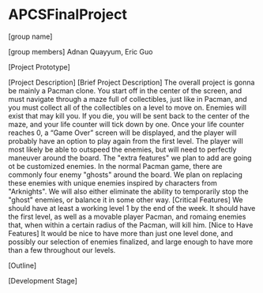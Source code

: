 # APCSFinalProject
[group name]

[group members]
Adnan Quayyum, Eric Guo

[Project Prototype]

[Project Description]
  [Brief Project Description]
  The overall project is gonna be mainly a Pacman clone. You start off in the center of the screen, and must navigate through a maze full of collectibles, just like in Pacman, and you must collect all of the collectibles on a level to move on. Enemies will exist that may kill you. If you die, you will be sent back to the center of the maze, and your life counter will tick down by one. Once your life counter reaches 0, a “Game Over” screen will be displayed, and the player will probably have an option to play again from the first level. The player will most likely be able to outspeed the enemies, but will need to perfectly maneuver around the board. The "extra features" we plan to add are going ot be customized enemies. In the normal Pacman game, there are commonly four enemy "ghosts" around the board. We plan on replacing these enemies with unique enemies inspired by characters from "Arknights". We will also either eliminate the ability to temporarily stop the "ghost" enemies, or balance it in some other way.
  [Critical Features]
  We should have at least a working level 1 by the end of the week. It should have the first level, as well as a movable player Pacman, and romaing enemies that, when within a certain radius of the Pacman, will kill him.
  [Nice to Have Features]
  It would be nice to have more than just one level done, and possibly our selection of enemies finalized, and large enough to have more than a few throughout our levels.
 
[Outline]

[Development Stage]

